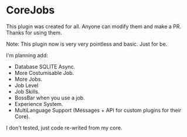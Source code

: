 # CoreJobs
This plugin was created for all. Anyone can modify them and make a PR. Thanks for using them.

Note: This plugin now is very very pointless and basic. Just for be.

I'm planning add:
- Database SQLITE Async.
- More Costumisable Job.
- More Jobs.
- Job Level
- Job Skills.
- BossBar when you use a job.
- Experience System.
- MultiLanguage Support (Messages + API for custom plugins for their Core).

I don't tested, just code re-writed from my core.
